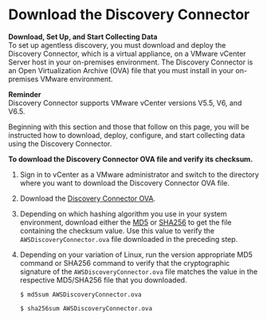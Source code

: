 # Download the Discovery Connector<a name="setting-up-agentless"></a>

**Download, Set Up, and Start Collecting Data**  
To set up agentless discovery, you must download and deploy the Discovery Connector, which is a virtual appliance, on a VMware vCenter Server host in your on\-premises environment\. The Discovery Connector is an Open Virtualization Archive \(OVA\) file that you must install in your on\-premises VMware environment\.

**Reminder**  
Discovery Connector supports VMware vCenter versions V5\.5, V6, and V6\.5\.

Beginning with this section and those that follow on this page, you will be instructed how to download, deploy, configure, and start collecting data using the Discovery Connector\.

**To download the Discovery Connector OVA file and verify its checksum\.**

1. Sign in to vCenter as a VMware administrator and switch to the directory where you want to download the Discovery Connector OVA file\.

1. Download the [Discovery Connector OVA](https://s3.us-west-2.amazonaws.com/aws.agentless.discovery.connector.bundle/latest/AWSDiscoveryConnector.ova)\.

1. Depending on which hashing algorithm you use in your system environment, download either the [MD5](https://s3.us-west-2.amazonaws.com/aws.agentless.discovery.connector.bundle/latest/AWSDiscoveryConnector.ova.md5) or [SHA256](https://s3.us-west-2.amazonaws.com/aws.agentless.discovery.connector.bundle/latest/AWSDiscoveryConnector.ova.sha256) to get the file containing the checksum value\. Use this value to verify the `AWSDiscoveryConnector.ova` file downloaded in the preceding step\.

1. Depending on your variation of Linux, run the version appropriate MD5 command or SHA256 command to verify that the cryptographic signature of the `AWSDiscoveryConnector.ova` file matches the value in the respective MD5/SHA256 file that you downloaded\. 

   ```
   $ md5sum AWSDiscoveryConnector.ova
   ```

   ```
   $ sha256sum AWSDiscoveryConnector.ova
   ```